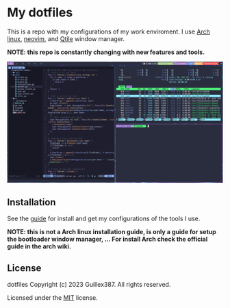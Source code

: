 # My dotfiles

This is a repo with my configurations of my work enviroment.
I use [Arch linux](https://archlinux.org/), [neovim](https://neovim.io/), and [Qtile](http://www.qtile.org/) window manager.

**NOTE: this repo is constantly changing with new features and tools.**

![System capture](./captures/system.png)

## Installation

See the [guide](./INSTALL.md) for install and get my configurations of the tools I use.

**NOTE: this is not a Arch linux installation guide, is only a guide for setup the bootloader
window manager, ... For install Arch check the official guide in the arch wiki.**

## License

dotfiles Copyright (c) 2023 Guillex387. All rights reserved.

Licensed under the [MIT](./LICENSE) license.
